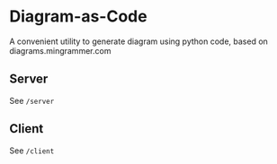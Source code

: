 # Diagram-as-Code
A convenient utility to generate diagram using python code, based on diagrams.mingrammer.com

## Server
See `/server`

## Client
See `/client`
